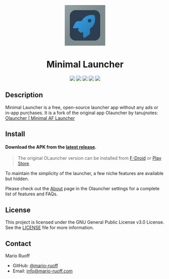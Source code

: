 <p align="center">
  <img alt="Logo" src="/assets/icon.png" width="128" />
  <h1 align="center">Minimal Launcher</h1>
</p>

<p align="center">
  <a href="https://opensource.org/licenses/MIT" alt="License">
        <img src="https://img.shields.io/badge/license-GPLv3-blue" /></a>
  <a href="https://github.com/mario-ruoff/minimal-launcher/stargazers" alt="GitHub Stars">
        <img src="https://img.shields.io/github/stars/mario-ruoff/minimal-launcher.svg" /></a>
  <a href="https://github.com/mario-ruoff/minimal-launcher/issues" alt="GitHub Issues">
        <img src="https://img.shields.io/github/issues/mario-ruoff/minimal-launcher.svg" /></a>
  <a href="https://github.com/mario-ruoff/minimal-launcher/pulls" alt="GitHub Pull Requests">
        <img src="https://img.shields.io/github/issues-pr/mario-ruoff/minimal-launcher.svg" /></a>
  <a alt="Version">
        <img src="https://img.shields.io/badge/version-alpha-orange.svg" /></a>
</p>

## Description
Minimal Launcher is a free, open-source launcher app without any ads or in-app purchases. It is a fork of the original app Olauncher by tanujnotes: [Olauncher | Minimal AF Launcher](https://github.com/tanujnotes/Olauncher)

## Install
#### Download the APK from the [latest release](https://github.com/mario-ruoff/minimal-launcher/releases/).
> The original OLauncher version can be installed from [F-Droid](https://f-droid.org/packages/app.olauncher) or [Play Store](https://play.google.com/store/apps/details?id=app.olauncher).

To maintain the simplicity of the launcher, a few niche features are available but hidden.

Please check out the [About](https://tanujnotes.substack.com/p/olauncher-minimal-af-launcher?utm_source=github) page in the Olauncher settings for a complete list of features and FAQs.

## License
This project is licensed under the GNU General Public License v3.0 License. See the [LICENSE](LICENSE) file for more information.

## Contact
Mario Ruoff

- GitHub: [@mario-ruoff](https://github.com/mario-ruoff)
- Email: [info@mario-ruoff.com](mailto:info@mario-ruoff.com)
